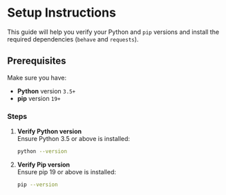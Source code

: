# Setup Instructions

This guide will help you verify your Python and `pip` versions and install the required dependencies (`behave` and `requests`).

## Prerequisites

Make sure you have:
- **Python** version `3.5+`
- **pip** version `19+`

### Steps

1. **Verify Python version**  
   Ensure Python 3.5 or above is installed:

   ```bash
   python --version
    ```
2. **Verify Pip version**  
   Ensure pip 19 or above is installed:

   ```bash
   pip --version
    ```